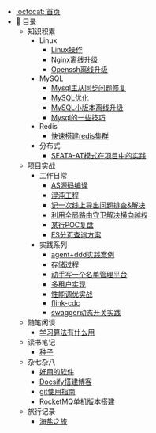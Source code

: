 - [:octocat: 首页](/README)
- :memo: 目录
   - 知识积累
     - Linux
       - [Linux操作](/md/知识积累/linux/Linux操作.md)
       - [Nginx离线升级](/md/知识积累/linux/Nginx离线升级.md)
       - [Openssh离线升级](/md/知识积累/linux/Openssh离线升级.md)
     - MySQL
       - [Mysql主从同步问题修复](/md/知识积累/mysql/Mysql主从同步问题修复.md)
       - [MySQL优化](/md/知识积累/mysql/MySQL优化.md)
       - [MySQL小版本离线升级](/md/知识积累/mysql/MySQL小版本离线升级.md)
       - [Mysql的一些技巧](/md/知识积累/mysql/Mysql的一些技巧.md)
     - Redis
       - [快速搭建redis集群](/md/知识积累/redis/快速搭建redis集群.md)
     - 分布式
       - [SEATA-AT模式在项目中的实践](/md/知识积累/分布式/SEATA-AT模式在项目中的实践.md)
   - 项目实战
     - 工作日常
       - [AS源码编译](/md/项目实战/工作日常/AS源码编译.md)
       - [混沌工程](/md/项目实战/工作日常/混沌工程.md)
       - [记一次线上导出问题排查&解决](/md/项目实战/工作日常/记一次线上导出问题排查&解决.md)
       - [利用全局路由守卫解决横向越权](/md/项目实战/工作日常/利用全局路由守卫解决横向越权.md)
       - [某行POC复盘](/md/项目实战/工作日常/某行POC复盘.md)
       - [ES分页查询方案](/md/项目实战/工作日常/ES分页查询方案.md)
     - 实践系列
       - [agent+ddd实践案例](/md/项目实战/实践系列/agent+ddd实践案例.md)
       - [存储过程](/md/项目实战/实践系列/存储过程.md)
       - [动手写一个名单管理平台](/md/项目实战/实践系列/动手写一个名单管理平台.md)
       - [多租户实现](/md/项目实战/实践系列/多租户实现.md)
       - [性能调优实战](/md/项目实战/实践系列/性能调优实战.md)
       - [flink-cdc](/md/项目实战/实践系列/Flink-cdc-demo.md)
       - [swagger动态开关实践](/md/项目实战/实践系列/swagger动态开关实践.md)
   - 随笔闲谈
     - [学习算法有什么用](/md/随笔闲谈/学习算法有什么用.md)
   - 读书笔记
     - [种子](/md/读书笔记/种子.md)
   - 杂七杂八
     - [好用的软件](/md/杂七杂八/好用的软件.md)
     - [Docsify搭建博客](/md/杂七杂八/Docsify搭建博客.md)
     - [git使用指南](/md/杂七杂八/Git使用指南.md)
     - [RocketMQ单机版本搭建](/md/杂七杂八/RocketMQ单机版本搭建.md)
   - 旅行记录
     - [海盐之旅](/md/旅行记录/海盐之旅.md)